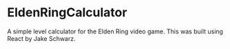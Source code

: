 # EldenRingCalculator

A simple level calculator for the Elden Ring video game. This was built using React by Jake Schwarz.
